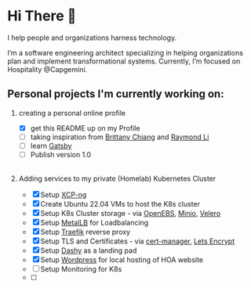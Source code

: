 # Hi There :wave:

I help people and organizations harness technology.

I’m a software engineering architect specializing in helping organizations plan and implement transformational systems. Currently, I’m focused on Hospitality @Capgemini.

## Personal projects I'm currently working on:

1. creating a personal online profile

    - [x] get this README up on my Profile
    - [ ] taking inspiration from [Brittany Chiang](https://brittanychiang.com/) and [Raymond Li](https://raymond.li/)
    - [ ] learn [Gatsby](https://www.gatsbyjs.com/docs/tutorial/)
    - [ ] Publish version 1.0
    <br/><br/>

2. Adding services to my private (Homelab) Kubernetes Cluster

    - [x] Setup [XCP-ng](https://xcp-ng.org/)
    - [x] Create Ubuntu 22.04 VMs to host the K8s cluster
    - [x] Setup K8s Cluster storage - via [OpenEBS](https://openebs.io/), [Minio](https://min.io/), [Velero](https://velero.io/)
    - [x] Setup [MetalLB](https://metallb.universe.tf/) for Loadbalancing
    - [x] Setup [Traefik](https://traefik.io/) reverse proxy
    - [x] Setup TLS and Certificates - via [cert-manager](https://cert-manager.io/), [Lets Encrypt](https://letsencrypt.org/)
    - [x] Setup [Dashy](https://dashy.to/) as a landing pad
    - [x] Setup [Wordpress](https://wordpress.org/) for local hosting of HOA website
    - [ ] Setup Monitoring for K8s
    - [ ] 
    <br/><br/>
